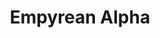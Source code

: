 ---
layout: pid
title: Empyrean Alpha
owner: Etherkit
license: GPL3
site: http://www.etherkit.com/
source: https://github.com/etherkit/Empyrean/
---